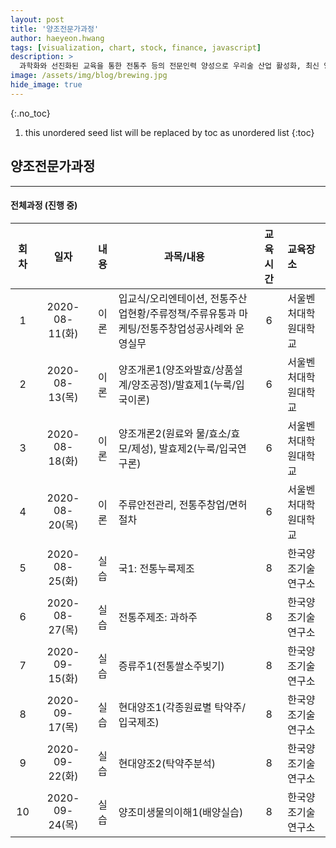 ```yaml
---
layout: post
title: '양조전문가과정' 
author: haeyeon.hwang
tags: [visualization, chart, stock, finance, javascript]
description: >
  과학화와 선진화된 교육을 통한 전통주 등의 전문인력 양성으로 우리술 산업 활성화, 최신 양조기술 및 정보를 통한 현장 애로기술의 해결과 제품 경쟁력 배양 목적의 교육과정  [`양조전문가과정`](http://www.svu.ac.kr/bbs/board.php?bo_table=0509&wr_id=246)
image: /assets/img/blog/brewing.jpg
hide_image: true
---
```


{:.no_toc}
1. this unordered seed list will be replaced by toc as unordered list
{:toc}

## **양조전문가과정**

---

#### 전체과정 (진행 중)

회차|일자|내용|과목/내용|교육시간|교육장소
:---:|:---:|:---:|---|:---:|:---
1 |2020-08-11(화)|이론|입교식/오리엔테이션, 전통주산업현황/주류정책/주류유통과 마케팅/전통주창업성공사례와 운영실무|6|서울벤처대학원대학교
2 |2020-08-13(목)|이론|양조개론1(양조와발효/상품설계/양조공정)/발효제1(누룩/입국이론)|6|서울벤처대학원대학교
3 |2020-08-18(화)|이론|양조개론2(원료와 물/효소/효모/제성), 발효제2(누룩/입국연구론)|6|서울벤처대학원대학교
4 |2020-08-20(목)|이론|주류안전관리, 전통주창업/면허절차|6|서울벤처대학원대학교
5 |2020-08-25(화)|실습|국1: 전통누룩제조|8|한국양조기술연구소
6 |2020-08-27(목)|실습|전통주제조: 과하주|8|한국양조기술연구소
7 |2020-09-15(화)|실습|증류주1(전통쌀소주빚기)|8|한국양조기술연구소
8 |2020-09-17(목)|실습|현대양조1(각종원료별 탁약주/입국제조)|8|한국양조기술연구소
9 |2020-09-22(화)|실습|현대양조2(탁약주분석)|8|한국양조기술연구소
10|2020-09-24(목)|실습|양조미생물의이해1(배양실습)|8|한국양조기술연구소

